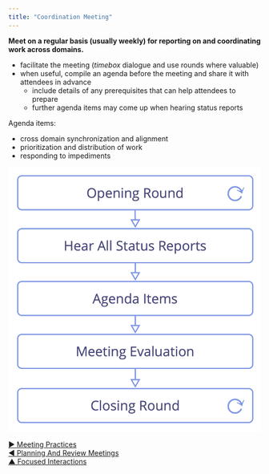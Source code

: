 ```yaml
---
title: "Coordination Meeting"
---
```



**Meet on a regular basis (usually weekly) for reporting on and coordinating work across domains.**

-   facilitate the meeting (<dfn data-info="Timebox: A fixed period of time spent focused on a specific activity (which is not necessarily finished by the end of the timebox).">timebox</dfn> dialogue and use rounds where valuable)
-   when useful, compile an agenda before the meeting and share it with attendees in advance
    -   include details of any prerequisites that can help attendees to prepare
    -   further agenda items may come up when hearing status reports

Agenda items:

- cross domain synchronization and alignment
- prioritization and distribution of work
- responding to impediments

![Phases of a coordination meeting](img/meetings/coordination-meeting.png)


[&#9654; Meeting Practices](meeting-practices.html)<br/>[&#9664; Planning And Review Meetings](planning-and-review-meetings.html)<br/>[&#9650; Focused Interactions](focused-interactions.html)

